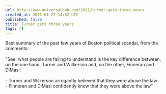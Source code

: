 ```yaml
---
url: http://www.universalhub.com/2011/turner-gets-three-years
created_at: 2011-01-27 14:52 UTC
published: false
title: Turner gets three years
tags: []
---
```


Best summary of the past few years of Boston political scandal, from the comments:<br><br>"See, what people are failing to understand is the key difference between, on the one hand, Turner and Wilkerson and, on the other, Finneran and DiMasi:<br><br>- Turner and Wilkerson arrogantly believed that they were above the law<br>- Finneran and DiMasi confidently knew that they were above the law"
